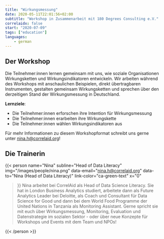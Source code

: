 ```yaml
---
title: "Wirkungsmessung"
date: 2020-05-11T22:01:56+02:00
subtitle: "Workshop in Zusammenarbeit mit 180 Degrees Consulting e.V."
correlaidx: false
start: "2020-07-09"
tags: ["education"]
languages: 
    - german
---
```



## Der Workshop

Die Teilnehmer:innen lernen gemeinsam mit uns, wie soziale Organisationen Wirkungsketten und Wirkungsindikatoren entwickeln. Wir arbeiten während des Workshops mit anschaulichen Beispielen, direkt übertragbaren Instrumenten, gestalten gemeinsam Wirkungsketten und sprechen über den derzeitigen Stand der Wirkungsmessung in Deutschland.

**Lernziele**:

- Die Teilnehmer:innen erforschen ihre Intention für Wirkungsmessung
- Die Teilnehmer:innen erarbeiten ihre Wirkungskette
- Die Teilnehmer:innen wählen Wirkungsindikatoren aus

Für mehr Informationen zu diesem Workshopformat schreibt uns gerne unter nina.h@correlaid.org!

## Die Trainerin

{{< person 
    name="Nina"
    subline="Head of Data Literacy"
    img="/images/people/nina.png"
    data-email="nina.h@correlaid.org"
    data-to="Nina (Head of Data Literacy)"
    link-color="ca-green-text"
    x="0"
>}}
    Nina arbeitet bei CorrelAid als Head of Data Science Literacy. Sie hat in London Business Analytics studiert, arbeitete dann als Future Analytics Leader bei Deloitte, als Coach und Consultant für Data Science for Good und dann bei dem World Food Programme der United Nations  in Tanzania als Monitoring Assistant. Gerne spricht sie mit euch über Wirkungsmessung, Monitoring, Evaluation und Datenstrategie im sozialen Sektor - oder über neue Konzepte für Workshops und Events mit dem Team und NPOs!

{{< /person >}}